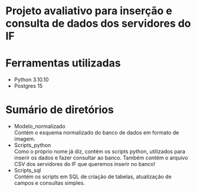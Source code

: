 # Projeto avaliativo para inserção e consulta de dados dos servidores do IF

# Ferramentas utilizadas
- Python 3.10.10
- Postgres 15

# Sumário de diretórios
- Modelo_normalizado <br> 
Contém o esquema normalizado do banco de dados em formato de imagem.
- Scripts_python <br>
Como o próprio nome já diz, contém os scripts python, utilizados para inserir os dados e fazer consultar ao banco. Também contém o arquivo CSV dos servidores do IF que queremos inserir no banco! 
- Scripts_sql <br>
Contém os scripts em SQL de criação de tabelas, atualização de campos e consultas simples.

